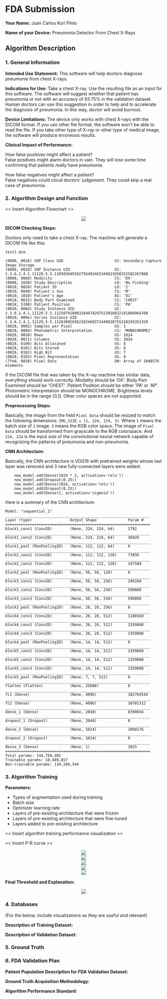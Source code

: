 # FDA  Submission

**Your Name:** 
Juan Carlos Kuri Pinto

**Name of your Device:** 
Pneumonia Detector From Chest X-Rays

## Algorithm Description 

### 1. General Information

**Intended Use Statement:** 
This software will help doctors diagnose pneumonia from chest X-rays.

**Indications for Use:**
Take a chest X-ray. Use the resulting file as an input for this software. The software will suggest whether that patient has pneumonia or not with an accuracy of 93.75% in the validation dataset. Human doctors can use this suggestion in order to help and to accelerate the diagnosis of pneumonia. In this way, doctor will avoid burnout.

**Device Limitations:**
The device only works with chest X-rays with the DICOM format. If you use other file format, the software won't be able to read the file. If you take other type of X-ray or other type of medical image, the software will produce erroneous results.

**Clinical Impact of Performance:**

How false positives might affect a patient?<br/>
False positives might alarm doctors in vain. They will lose some time confirming that patients really have pneumonia.

How false negatives might affect a patient?<br/>
False negatives could cloud doctors' judgement. They could skip a real case of pneumonia.

### 2. Algorithm Design and Function

<< Insert Algorithm Flowchart >>

<center><img src='images/diagram.png'/></center>

**DICOM Checking Steps:**

Doctors only need to take a chest X-ray. The machine will generate a DICOM file like this:

```
test1.dcm

(0008, 0016) SOP Class UID                       UI: Secondary Capture Image Storage
(0008, 0018) SOP Instance UID                    UI: 1.3.6.1.4.1.11129.5.5.110503645592756492463169821050252582267888
(0008, 0060) Modality                            CS: 'DX'
(0008, 1030) Study Description                   LO: 'No Finding'
(0010, 0020) Patient ID                          LO: '2'
(0010, 0040) Patient's Sex                       CS: 'M'
(0010, 1010) Patient's Age                       AS: '81'
(0018, 0015) Body Part Examined                  CS: 'CHEST'
(0018, 5100) Patient Position                    CS: 'PA'
(0020, 000d) Study Instance UID                  UI: 1.3.6.1.4.1.11129.5.5.112507010803284478207522016832191866964708
(0020, 000e) Series Instance UID                 UI: 1.3.6.1.4.1.11129.5.5.112630850362182468372440828755218293352329
(0028, 0002) Samples per Pixel                   US: 1
(0028, 0004) Photometric Interpretation          CS: 'MONOCHROME2'
(0028, 0010) Rows                                US: 1024
(0028, 0011) Columns                             US: 1024
(0028, 0100) Bits Allocated                      US: 8
(0028, 0101) Bits Stored                         US: 8
(0028, 0102) High Bit                            US: 7
(0028, 0103) Pixel Representation                US: 0
(7fe0, 0010) Pixel Data                          OW: Array of 1048576 elements
```

If the DICOM file that was taken by the X-ray machine has similar data, everything should work correctly. Modality should be 'DX'. Body Part Examined should be 'CHEST'. Patient Position should be either 'PA' or 'AP'. Photometric Interpretation should be MONOCHROME. Brightness levels should be in the range [0,1]. Other color spaces are not supported.

**Preprocessing Steps:**

Basically, the image from the field `Pixel Data` should be resized to match the following dimensions: `IMG_SIZE = (1, 224, 224, 3)`. Where `1` means the batch size of `1` image. `3` means the RGB color space. The image of `Pixel Data` should be transformed from grayscale to the RGB colorspace. And `224, 224` is the input size of the convolutional neural network capable of recognizing the patterns of pneumonia and non-pneumonia.

**CNN Architecture:**

Basically, the CNN architecture is VGG16 with pretrained weights whose last layer was removed and 3 new fully-connected layers were added:

```
    new_model.add(Dense(1024 * 2, activation='relu'))
    new_model.add(Dropout(0.25))
    new_model.add(Dense(1024, activation='relu'))
    new_model.add(Dropout(0.25))
    new_model.add(Dense(1, activation='sigmoid'))
```

Here is a summary of the CNN architecture:

```
Model: "sequential_1"
_________________________________________________________________
Layer (type)                 Output Shape              Param #   
=================================================================
block1_conv1 (Conv2D)        (None, 224, 224, 64)      1792      
_________________________________________________________________
block1_conv2 (Conv2D)        (None, 224, 224, 64)      36928     
_________________________________________________________________
block1_pool (MaxPooling2D)   (None, 112, 112, 64)      0         
_________________________________________________________________
block2_conv1 (Conv2D)        (None, 112, 112, 128)     73856     
_________________________________________________________________
block2_conv2 (Conv2D)        (None, 112, 112, 128)     147584    
_________________________________________________________________
block2_pool (MaxPooling2D)   (None, 56, 56, 128)       0         
_________________________________________________________________
block3_conv1 (Conv2D)        (None, 56, 56, 256)       295168    
_________________________________________________________________
block3_conv2 (Conv2D)        (None, 56, 56, 256)       590080    
_________________________________________________________________
block3_conv3 (Conv2D)        (None, 56, 56, 256)       590080    
_________________________________________________________________
block3_pool (MaxPooling2D)   (None, 28, 28, 256)       0         
_________________________________________________________________
block4_conv1 (Conv2D)        (None, 28, 28, 512)       1180160   
_________________________________________________________________
block4_conv2 (Conv2D)        (None, 28, 28, 512)       2359808   
_________________________________________________________________
block4_conv3 (Conv2D)        (None, 28, 28, 512)       2359808   
_________________________________________________________________
block4_pool (MaxPooling2D)   (None, 14, 14, 512)       0         
_________________________________________________________________
block5_conv1 (Conv2D)        (None, 14, 14, 512)       2359808   
_________________________________________________________________
block5_conv2 (Conv2D)        (None, 14, 14, 512)       2359808   
_________________________________________________________________
block5_conv3 (Conv2D)        (None, 14, 14, 512)       2359808   
_________________________________________________________________
block5_pool (MaxPooling2D)   (None, 7, 7, 512)         0         
_________________________________________________________________
flatten (Flatten)            (None, 25088)             0         
_________________________________________________________________
fc1 (Dense)                  (None, 4096)              102764544 
_________________________________________________________________
fc2 (Dense)                  (None, 4096)              16781312  
_________________________________________________________________
dense_1 (Dense)              (None, 2048)              8390656   
_________________________________________________________________
dropout_1 (Dropout)          (None, 2048)              0         
_________________________________________________________________
dense_2 (Dense)              (None, 1024)              2098176   
_________________________________________________________________
dropout_2 (Dropout)          (None, 1024)              0         
_________________________________________________________________
dense_3 (Dense)              (None, 1)                 1025      
=================================================================
Total params: 144,750,401
Trainable params: 10,489,857
Non-trainable params: 134,260,544
```

### 3. Algorithm Training

**Parameters:**
* Types of augmentation used during training
* Batch size
* Optimizer learning rate
* Layers of pre-existing architecture that were frozen
* Layers of pre-existing architecture that were fine-tuned
* Layers added to pre-existing architecture

<< Insert algorithm training performance visualization >> 

<< Insert P-R curve >>

<center><img src="images/AUC.png"/></center>

<center><img src="images/PR.png"/></center>

<center><img src="images/acc_learn_curve.png"/></center>

<center><img src="images/loss_learn_curve.png"/></center>

<center><img src="images/x-rays.png"/></center>

**Final Threshold and Explanation:**

<center><img src="f1-score-plot.png"/></center>

### 4. Databases
 (For the below, include visualizations as they are useful and relevant)

**Description of Training Dataset:** 


**Description of Validation Dataset:** 


### 5. Ground Truth



### 6. FDA Validation Plan

**Patient Population Description for FDA Validation Dataset:**

**Ground Truth Acquisition Methodology:**

**Algorithm Performance Standard:**
